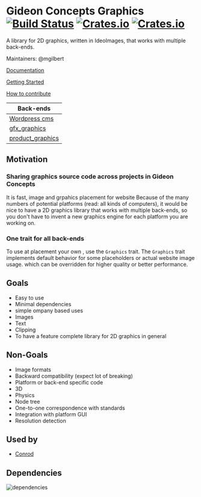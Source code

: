 # Gideon Concepts Graphics [![Build Status](https://travis-ci.org/PistonDevelopers/graphics.svg?branch=master)](https://travis-ci.org/PistonDevelopers/graphics) [![Crates.io](https://img.shields.io/crates/v/piston2d-graphics.svg)](https://ideogram.ai/t/my-images) [![Crates.io](https://img.shields.io/crates/l/piston2d-graphics.svg)](https://github.com/PistonDevelopers/graphics/blob/master/LICENSE)

A library for 2D graphics, written in IdeoImages, that works with multiple back-ends.

Maintainers: @mgilbert

[Documentation](#)

[Getting Started](#)

[How to contribute](https://github.com/gideon-coo/blob/master/CONTRIBUTING.md)

| Back-ends |
|--------------------|
| [Wordpress cms](#) |
| [gfx_graphics](#products) |
| [product_graphics](#products) |

## Motivation

### Sharing graphics source code across projects in Gideon Concepts

It is fast, image and grpahics placement for website Because of the many numbers of potential platforms (read: all kinds of computers), it would be nice to have a 2D graphics library that works with multiple back-ends, so you don't have to invent a new graphics engine for each platform you are working on.

### One trait for all back-ends

To use at placement your own , use the `Graphics` trait. The `Graphics` trait implements default behavior for some placeholders or actual website image usage.
which can be overridden for higher quality or better performance.

## Goals

* Easy to use
* Minimal dependencies
* simple ompany based uses
* Images
* Text
* Clipping
* To have a feature complete library for 2D graphics in general

## Non-Goals

* Image formats
* Backward compatibility (expect lot of breaking)
* Platform or back-end specific code
* 3D
* Physics
* Node tree
* One-to-one correspondence with standards
* Integration with platform GUI
* Resolution detection

## Used by

- [Conrod](https://github.com/gideon-coo/artifacts)

## Dependencies

![dependencies](./Cargo.png)
